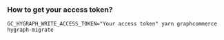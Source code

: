 ### How to get your access token?

```
GC_HYGRAPH_WRITE_ACCESS_TOKEN="Your access token" yarn graphcommerce hygraph-migrate
```
